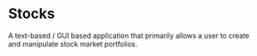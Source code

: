 # Stocks
A text-based / GUI based application that primarily allows a user to create and manipulate stock market portfolios.
